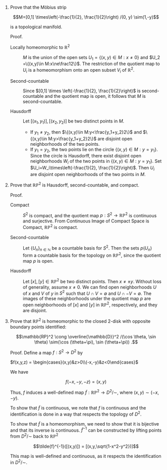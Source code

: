 <ol>
<li>Prove that the Möbius strip

$$M=[0,1] \times\left(-\frac{1}{2}, \frac{1}{2}\right) /(0, y) \sim(1,-y)$$

is a topological manifold.

Proof.
<dl>
<dt>

Locally homeomorphic to $\mathbb{R}^2$
</dt>
<dd>

$M$ is the union of the open sets $`U_1 =\{(x,y)\in M:x\ne0\}`$ and $`U_2 =\{(x,y)\in M:x\ne\frac12\}`$. The restriction of the quotient map to $U_i$ is a homeomorphism onto an open subset $V_i$ of $\mathbb{R}^2$.
</dd>
<dt>Second-countable</dt>
<dd>

Since $[0,1] \times \left(-\frac{1}{2}, \frac{1}{2}\right)$ is second-countable and the quotient map is open, it follows that $M$ is second-countable.
</dd>
<dt>Hausdorff</dt>
<dd>

Let $[(x_1,y_1)],[(x_2,y_2)]$ be two distinct points in $M$.

* If $y_1\ne y_2$, then $`\{(x,y)\in M:y<\frac{y_1+y_2}2\}`$ and $`\{(x,y)\in M:y>\frac{y_1+y_2}2\}`$ are disjoint open neighborhoods of the two points.
* If $y_1=y_2$, the two points lie on the circle $`\{(x,y)\in M:y=y_1\}`$. Since the circle is Hausdorff, there exist disjoint open neighborhoods $W_i$ of the two points in $`\{(x,y)\in M:y=y_1\}`$. Set $U_i=W_i\times\left(-\frac{1}{2}, \frac{1}{2}\right)$. Then $U_i$ are disjoint open neighborhoods of the two points in $M$.
</dd>
</dl>
<li>

Prove that $\mathbb{RP}^2$ is Hausdorff, second-countable, and compact.

Proof.
<dl>
<dt>Compact</dt>
<dd>

$S^2$ is compact, and the quotient map $p: S^2 \to \mathbb{RP}^2$ is continuous and surjective. From Continuous Image of Compact Space is Compact, $\mathbb{RP}^2$ is compact.
</dd>
<dt>Second-countable</dt><dd>

Let $`\{U_n\}_{n \in \mathbb{N}}`$ be a countable basis for $S^2$. Then the sets $p(U_n)$ form a countable basis for the topology on $\mathbb{RP}^2$, since the quotient map $p$ is open.
</dt>
<dt>Hausdorff</dt><dd>

Let $[x],[y] \in \mathbb{RP}^2$ be two distinct points. Then $x \neq \pm y$. Without loss of generality, assume $x \neq 0$. We can find open neighborhoods $U$ of $x$ and $V$ of $y$ in $S^2$ such that $U \cap V = \emptyset$ and $U \cap -V = \emptyset$. The images of these neighborhoods under the quotient map $p$ are open neighborhoods of $[x]$ and $[y]$ in $\mathbb{RP}^2$, respectively, and they are disjoint.
</dd>
</dl>

<li>

Prove that $\mathbb{RP}^2$ is homeomorphic to the closed 2-disk with opposite boundary points identified:

$$\mathbb{RP}^2 \cong \overline{\mathbb{D}}^2 /(\cos \theta, \sin \theta) \sim(\cos (\theta+\pi), \sin (\theta+\pi)) .$$

Proof.
Define a map $f:S^2 \to D^2$ by

$`f(x,y,z) = \begin{cases}(x,y)&z>0\\(-x,-y)&z<0\end{cases}`$

We have

$$f(-x,-y,-z) = (x,y)$$

Thus, $f$ induces a well-defined map $\tilde{f}: \mathbb{RP}^2 \to D^2/\sim$, where $(x,y) \sim (-x,-y)$.

To show that $\tilde{f}$ is continuous, we note that $f$ is continuous and the identification is done in a way that respects the topology of $D^2$.

To show that $\tilde{f}$ is a homeomorphism, we need to show that it is bijective and that its inverse is continuous. $\tilde{f}^{-1}$ can be constructed by lifting points from $D^2/\sim$ back to $\mathbb{RP}^2$

$$\tilde{f}^{-1}([(x,y)]) = [(x,y,\sqrt{1-x^2-y^2})]$$

This map is well-defined and continuous, as it respects the identification in $D^2/\sim$.

